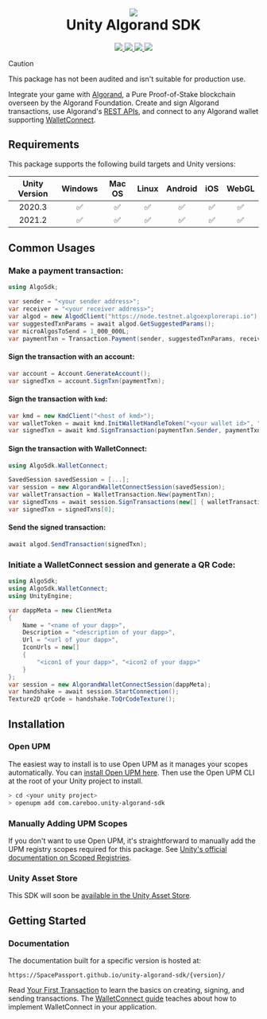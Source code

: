 <h1 id="unity-algorand-sdk" align="center">
<img src="Documentation~/images/logo_256.png"/>
<br/>
Unity Algorand SDK

</h1>
<p align="center">
  <a href="LICENSE.md">
    <img src="https://img.shields.io/github/license/SpacePassport/unity-algorand-sdk"/>
  </a>
  <a href="https://github.com/SpacePassport/unity-algorand-sdk/actions/workflows/test.yaml">
    <img src="https://img.shields.io/github/workflow/status/SpacePassport/unity-algorand-sdk/Unity%20Tests/main?label=tests"/>
  </a>
  <a href="https://www.npmjs.com/package/com.SpacePassport.unity-algorand-sdk">
    <img src="https://img.shields.io/npm/v/com.SpacePassport.unity-algorand-sdk"/>
  </a>
  <a href="https://openupm.com/packages/com.SpacePassport.unity-algorand-sdk/">
    <img src="https://img.shields.io/npm/v/com.SpacePassport.unity-algorand-sdk?label=openupm&registry_uri=https://package.openupm.com"/>
  </a>
</p>

</h1>

> [!Caution]
> This package has not been audited and isn't suitable for production use.

Integrate your game with [Algorand](https://www.algorand.com/), a Pure Proof-of-Stake blockchain overseen by the Algorand Foundation.
Create and sign Algorand transactions, use Algorand's [REST APIs](https://developer.algorand.org/docs/rest-apis/restendpoints/),
and connect to any Algorand wallet supporting [WalletConnect](https://developer.algorand.org/docs/get-details/walletconnect/).

## Requirements

This package supports the following build targets and Unity versions:

| Unity Version |      Windows       |       Mac OS       |       Linux        |      Android       |        iOS         |       WebGL        |
| :-----------: | :----------------: | :----------------: | :----------------: | :----------------: | :----------------: | :----------------: |
|    2020.3     | :white_check_mark: | :white_check_mark: | :white_check_mark: | :white_check_mark: | :white_check_mark: | :white_check_mark: |
|    2021.2     | :white_check_mark: | :white_check_mark: | :white_check_mark: | :white_check_mark: | :white_check_mark: | :white_check_mark: |

## Common Usages

### Make a payment transaction:

```csharp
using AlgoSdk;

var sender = "<your sender address>";
var receiver = "<your receiver address>";
var algod = new AlgodClient("https://node.testnet.algoexplorerapi.io");
var suggestedTxnParams = await algod.GetSuggestedParams();
var microAlgosToSend = 1_000_000L;
var paymentTxn = Transaction.Payment(sender, suggestedTxnParams, receiver, microAlgosToSend);
```

#### Sign the transaction with an account:

```csharp
var account = Account.GenerateAccount();
var signedTxn = account.SignTxn(paymentTxn);
```

#### Sign the transaction with `kmd`:

```csharp
var kmd = new KmdClient("<host of kmd>");
var walletToken = await kmd.InitWalletHandleToken("<your wallet id>", "<your wallet password>");
var signedTxn = await kmd.SignTransaction(paymentTxn.Sender, paymentTxn.ToSignatureMessage(), walletToken, "<your kmd wallet password>");
```

#### Sign the transaction with WalletConnect:

```csharp
using AlgoSdk.WalletConnect;

SavedSession savedSession = [...];
var session = new AlgorandWalletConnectSession(savedSession);
var walletTransaction = WalletTransaction.New(paymentTxn);
var signedTxns = await session.SignTransactions(new[] { walletTransaction });
var signedTxn = signedTxns[0];
```

#### Send the signed transaction:

```csharp
await algod.SendTransaction(signedTxn);
```

### Initiate a WalletConnect session and generate a QR Code:

```csharp
using AlgoSdk;
using AlgoSdk.WalletConnect;
using UnityEngine;

var dappMeta = new ClientMeta
{
    Name = "<name of your dapp>",
    Description = "<description of your dapp>",
    Url = "<url of your dapp>",
    IconUrls = new[]
    {
        "<icon1 of your dapp>", "<icon2 of your dapp>"
    }
};
var session = new AlgorandWalletConnectSession(dappMeta);
var handshake = await session.StartConnection();
Texture2D qrCode = handshake.ToQrCodeTexture();
```

## Installation

### Open UPM

The easiest way to install is to use Open UPM as it manages your scopes automatically.
You can [install Open UPM here](https://openupm.com/docs/getting-started.html).
Then use the Open UPM CLI at the root of your Unity project to install.

```sh
> cd <your unity project>
> openupm add com.careboo.unity-algorand-sdk
```

### Manually Adding UPM Scopes

If you don't want to use Open UPM, it's straightforward to manually add the UPM registry scopes
required for this package. See [Unity's official documentation on Scoped Registries](https://docs.unity3d.com/Manual/upm-scoped.html).

### Unity Asset Store

This SDK will soon be [available in the Unity Asset Store](https://u3d.as/2GBr).

## Getting Started

### Documentation

The documentation built for a specific version is hosted at:

```
https://SpacePassport.github.io/unity-algorand-sdk/{version}/
```

Read [Your First Transaction](Documentation~/your_first_transaction.md) to learn the basics on creating, signing, and sending transactions.
The [WalletConnect guide](Documentation~/walletconnect.md) teaches about how to implement WalletConnect in your application.
